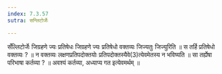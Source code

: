 ```yaml
---
index: 7.3.57
sutra: सन्लिटोर्जेः

---
```

सँल्लिटोर्जेः जिग्रहणे ज्यः प्रतिषेधः जिग्रहणे ज्यः प्रतिषेधो वक्तव्यः जिज्यतुः जिज्युरिति ॥ स तर्हि प्रतिषेधो वक्तव्यः ? ॥ न वक्तव्यः लक्षणप्रतिपदोक्तयोः प्रतिपदोक्तस्यैवे(3)त्येवमेतस्य न भविष्यति ॥ सा तर्ह्येषा परिभाषा कर्तव्या ? ॥ अवश्यं कर्तव्या, अध्याप्य गत इत्येवमर्थम् ॥